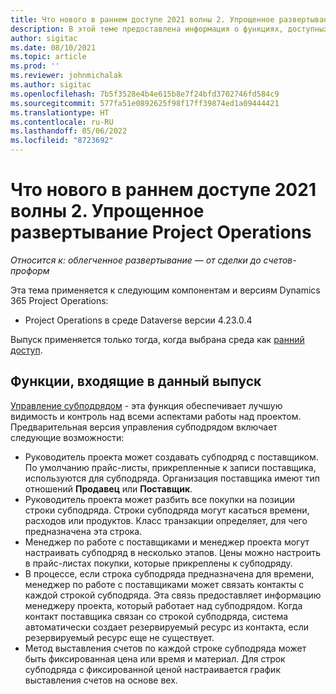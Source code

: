 ```yaml
---
title: Что нового в раннем доступе 2021 волны 2. Упрощенное развертывание Project Operations
description: В этой теме предоставлена информация о функциях, доступных для выпуска облегченного развертывания Project Operations 2021 года, волна 2.
author: sigitac
ms.date: 08/10/2021
ms.topic: article
ms.prod: ''
ms.reviewer: johnmichalak
ms.author: sigitac
ms.openlocfilehash: 7b5f3528e4b4e615b8e7f24bfd3702746fd584c9
ms.sourcegitcommit: 577fa51e0892625f98f17ff39874ed1a09444421
ms.translationtype: HT
ms.contentlocale: ru-RU
ms.lasthandoff: 05/06/2022
ms.locfileid: "8723692"
---
```

# <a name="whats-new-2021-wave-2-early-access---project-operations-lite-deployment"></a>Что нового в раннем доступе 2021 волны 2. Упрощенное развертывание Project Operations

_Относится к: облегченное развертывание — от сделки до счетов-проформ_

Эта тема применяется к следующим компонентам и версиям Dynamics 365 Project Operations:

  - Project Operations в среде Dataverse версии 4.23.0.4

Выпуск применяется только тогда, когда выбрана среда как [ранний доступ](/power-platform/admin/opt-in-early-access-updates#how-to-enable-early-access-updates).

## <a name="features-included-in-this-release"></a>Функции, входящие в данный выпуск

[Управление субподрядом](/dynamics365/project-operations/pro/subcontracting/managing-subcontracts-overview) - эта функция обеспечивает лучшую видимость и контроль над всеми аспектами работы над проектом. Предварительная версия управления субподрядом включает следующие возможности:

  - Руководитель проекта может создавать субподряд с поставщиком. По умолчанию прайс-листы, прикрепленные к записи поставщика, используются для субподряда. Организация поставщика имеют тип отношений **Продавец** или **Поставщик**.
  - Руководитель проекта может разбить все покупки на позиции строки субподряда. Строки субподряда могут касаться времени, расходов или продуктов. Класс транзакции определяет, для чего предназначена эта строка.
  - Менеджер по работе с поставщиками и менеджер проекта могут настраивать субподряд в несколько этапов. Цены можно настроить в прайс-листах покупки, которые прикреплены к субподряду.
  - В процессе, если строка субподряда предназначена для времени, менеджер по работе с поставщиками может связать контакты с каждой строкой субподряда. Эта связь предоставляет информацию менеджеру проекта, который работает над субподрядом. Когда контакт поставщика связан со строкой субподряда, система автоматически создает резервируемый ресурс из контакта, если резервируемый ресурс еще не существует.
  - Метод выставления счетов по каждой строке субподряда может быть фиксированная цена или время и материал. Для строк субподряда с фиксированной ценой настраивается график выставления счетов на основе вех.

